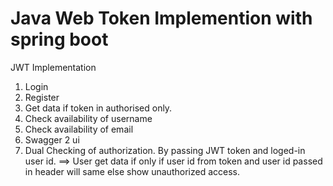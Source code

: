 # Java Web Token Implemention with spring boot
JWT Implementation

1. Login 
2. Register
3. Get data if token in authorised only.
4. Check availability of username
5. Check availability of email
7. Swagger 2 ui
8. Dual Checking of authorization. By passing JWT token and loged-in user id. 
    ==> User get data if only if user id from token and user id passed in header will same else show unauthorized access.

